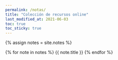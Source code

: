 ```yaml
---
permalink: /notas/
title: "Colección de recursos online"
last_modified_at: 2021-06-03
toc: true
toc_sticky: true
---
```


{% assign notes = site.notes %}

{% for note in notes %}
	{{ note.title }}
{% endfor %}